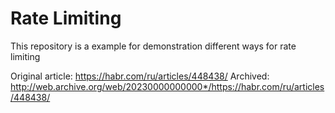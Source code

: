 # Rate Limiting 
This repository is a example for demonstration different ways for rate limiting 

Original article: https://habr.com/ru/articles/448438/
Archived: http://web.archive.org/web/20230000000000*/https://habr.com/ru/articles/448438/
